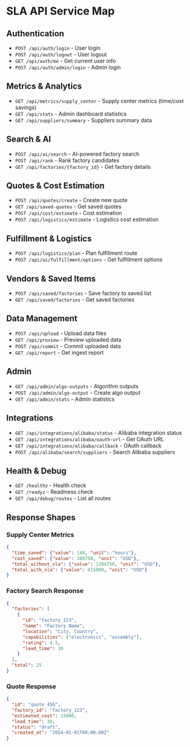 # SLA API Service Map

## Authentication
- `POST /api/auth/login` - User login
- `POST /api/auth/logout` - User logout  
- `GET /api/auth/me` - Get current user info
- `POST /api/auth/admin/login` - Admin login

## Metrics & Analytics
- `GET /api/metrics/supply_center` - Supply center metrics (time/cost savings)
- `GET /api/stats` - Admin dashboard statistics
- `GET /api/suppliers/summary` - Suppliers summary data

## Search & AI
- `POST /api/ai/search` - AI-powered factory search
- `POST /api/rank` - Rank factory candidates
- `GET /api/factories/{factory_id}` - Get factory details

## Quotes & Cost Estimation
- `POST /api/quotes/create` - Create new quote
- `GET /api/saved-quotes` - Get saved quotes
- `POST /api/cost/estimate` - Cost estimation
- `POST /api/logistics/estimate` - Logistics cost estimation

## Fulfillment & Logistics
- `POST /api/logistics/plan` - Plan fulfillment route
- `POST /api/ai/fulfillment/options` - Get fulfillment options

## Vendors & Saved Items
- `POST /api/saved/factories` - Save factory to saved list
- `GET /api/saved/factories` - Get saved factories

## Data Management
- `POST /api/upload` - Upload data files
- `GET /api/preview` - Preview uploaded data
- `POST /api/commit` - Commit uploaded data
- `GET /api/report` - Get ingest report

## Admin
- `GET /api/admin/algo-outputs` - Algorithm outputs
- `POST /api/admin/algo-output` - Create algo output
- `GET /api/admin/stats` - Admin statistics

## Integrations
- `GET /api/integrations/alibaba/status` - Alibaba integration status
- `GET /api/integrations/alibaba/oauth-url` - Get OAuth URL
- `GET /api/integrations/alibaba/callback` - OAuth callback
- `POST /api/alibaba/search/suppliers` - Search Alibaba suppliers

## Health & Debug
- `GET /healthz` - Health check
- `GET /readyz` - Readiness check
- `GET /api/debug/routes` - List all routes

## Response Shapes

### Supply Center Metrics
```json
{
  "time_saved": {"value": 148, "unit": "hours"},
  "cost_saved": {"value": 389750, "unit": "USD"},
  "total_without_sla": {"value": 1204750, "unit": "USD"},
  "total_with_sla": {"value": 815000, "unit": "USD"}
}
```

### Factory Search Response
```json
{
  "factories": [
    {
      "id": "factory_123",
      "name": "Factory Name",
      "location": "City, Country",
      "capabilities": ["electronics", "assembly"],
      "rating": 4.5,
      "lead_time": 30
    }
  ],
  "total": 25
}
```

### Quote Response
```json
{
  "id": "quote_456",
  "factory_id": "factory_123",
  "estimated_cost": 15000,
  "lead_time": 30,
  "status": "draft",
  "created_at": "2024-01-01T00:00:00Z"
}
```
